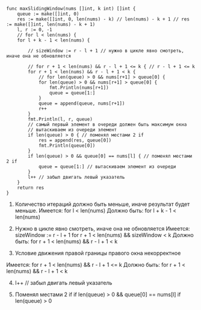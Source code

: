 ```
func maxSlidingWindow(nums []int, k int) []int {
    queue := make([]int, 0)
    res := make([]int, 0, len(nums) - k) // len(nums) - k + 1 // res := make([]int, len(nums) - k + 1)
    l, r := 0, -1
    // for l < len(nums) {
    for l + k - 1 < len(nums) {
        
        // sizeWindow := r - l + 1 // нужно в цикле явно смотреть, иначе она не обновляется
        
        // for r + 1 < len(nums) && r - l + 1 <= k { // r - l + 1 <= k
        for r + 1 < len(nums) && r - l + 1 < k {
            // for len(queue) > 0 && nums[r+1] > queue[0] {
            for len(queue) > 0 && nums[r+1] > queue[0] {
                fmt.Println(nums[r+1])
                queue = queue[1:]
            }
            queue = append(queue, nums[r+1])
            r++
        }
        fmt.Println(l, r, queue)
        // самый первый элемент в очереди должен быть максимум окна
        // вытаскиваем из очереди элемент
        if len(queue) > 0 { // поменял местами 2 if
            res = append(res, queue[0])
            fmt.Println(queue[0])
        }
        if len(queue) > 0 && queue[0] == nums[l] { // поменял местами 2 if
            queue = queue[1:] // вытаскиваем элемент из очереди
        }
        l++ // забыл двигать левый указатель
    }
    return res
}
```
1) Количество итераций должно быть меньше, иначе результат будет меньше.
Имеется:
for l < len(nums) 
Должно быть:
for l + k - 1 < len(nums)

2) Нужно в цикле явно смотреть, иначе она не обновляется
Имеется:
sizeWindow := r - l + 1 
for r + 1 < len(nums) && sizeWindow < k 
Должно быть:
for r + 1 < len(nums) && r - l + 1 < k

3) Условие движения правой границы правого окна некорректное

Имеется:
for r + 1 < len(nums) && r - l + 1 <= k
Должно быть:
for r + 1 < len(nums) && r - l + 1 < k

4) l++ // забыл двигать левый указатель

5) Поменял местами 2 if
if len(queue) > 0 && queue[0] == nums[l]
if len(queue) > 0